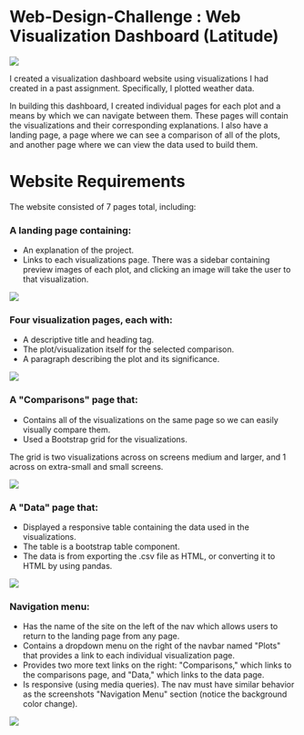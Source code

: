 # Web-Design-Challenge : Web Visualization Dashboard (Latitude)

![](https://github.com/ShimsyV/Web-Design-Challenge.github.io/blob/main/WebVisualizations/assets/images/Readme_landing_page.PNG)

I created a visualization dashboard website using visualizations I had created in a past assignment. Specifically, I plotted weather data.

In building this dashboard, I created individual pages for each plot and a means by which we can navigate between them. These pages will contain the visualizations and their corresponding explanations. I also have a landing page, a page where we can see a comparison of all of the plots, and another page where we can view the data used to build them.

# Website Requirements

The website consisted of 7 pages total, including:

### A landing page containing:

* An explanation of the project.
* Links to each visualizations page. There was a sidebar containing preview images of each plot, and clicking an image will take the user to that visualization.

![](https://github.com/ShimsyV/Web-Design-Challenge.github.io/blob/main/WebVisualizations/assets/images/Readme_landing_page.PNG)

### Four visualization pages, each with:

* A descriptive title and heading tag.
* The plot/visualization itself for the selected comparison.
* A paragraph describing the plot and its significance.

![](https://github.com/ShimsyV/Web-Design-Challenge.github.io/blob/main/WebVisualizations/assets/images/Readme_temp_page.PNG)

### A "Comparisons" page that:

* Contains all of the visualizations on the same page so we can easily visually compare them.
* Used a Bootstrap grid for the visualizations.

The grid is two visualizations across on screens medium and larger, and 1 across on extra-small and small screens.

![](https://github.com/ShimsyV/Web-Design-Challenge.github.io/blob/main/WebVisualizations/assets/images/Readme_comparison_page.PNG)

### A "Data" page that:

* Displayed a responsive table containing the data used in the visualizations.
* The table is a bootstrap table component.
* The data is from exporting the .csv file as HTML, or converting it to HTML by using pandas. 

![](https://github.com/ShimsyV/Web-Design-Challenge.github.io/blob/main/WebVisualizations/assets/images/Readme_data_page.PNG)

### Navigation menu:

* Has the name of the site on the left of the nav which allows users to return to the landing page from any page.
* Contains a dropdown menu on the right of the navbar named "Plots" that provides a link to each individual visualization page.
* Provides two more text links on the right: "Comparisons," which links to the comparisons page, and "Data," which links to the data page.
* Is responsive (using media queries). The nav must have similar behavior as the screenshots "Navigation Menu" section (notice the background color change).

![](https://github.com/ShimsyV/Web-Design-Challenge.github.io/blob/main/WebVisualizations/assets/images/Readme_nav.PNG)

